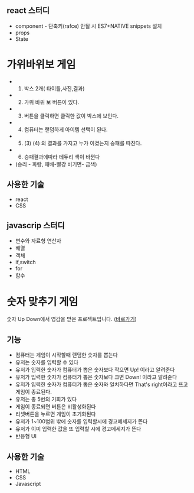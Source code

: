 ## react 스터디
* component  -  단축키(rafce) 안될 시 ES7+NATIVE snippets 설치 
* props
* State


# 가위바위보 게임
* 1. 박스 2개( 타이틀,사진,결과)
* 2. 가위 바위 보 버튼이 있다.
* 3. 버튼을 클릭하면 클릭한 값이 박스에 보인다.
* 4. 컴퓨터는 랜덤하게 아이템 선택이 된다.
* 5. (3) (4) 의 결과를 가지고 누가 이겼는지 승패를 따진다.
* 6. 승패결과에따라 테두리 색이 바뀐다 
*    (승리 - 파랑, 패배-빨강  비기면- 금색)

## 사용한 기술
* react
* CSS










## javascrip 스터디
* 변수와 자료형 연산자
* 배열
* 객체
* if,switch
* for
* 함수

# 숫자 맞추기 게임

숫자 Up Down에서 영감을 받은 프로젝트입니다. ([바로가기](https://bespoke-sable-47cc38.netlify.app))

## 기능
* 컴퓨터는 게임이 시작할때 랜덤한 숫자를 뽑는다
* 유저는 숫자를 입력할 수 있다
* 유저가 입력한 숫자가 컴퓨터가 뽑은 숫자보다 작으면 Up! 이라고 알려준다
* 유저가 입력한 숫자가 컴퓨터가 뽑은 숫자보다 크면 Down! 이라고 알려준다 
* 유저가 입력한 숫자가 컴퓨터가 뽑은 숫자와 일치하다면 That's right이라고 뜨고 게임이 종료된다.
* 유저는 총 5번의 기회가 있다
* 게임이 종료되면 버튼은 비활성화된다 
* 리셋버튼을 누르면 게임이 초기화된다
* 유저가 1~100범위 밖에 숫자를 입력할시에 경고메세지가 뜬다
* 유저가 이미 입력한 값을 또 입력할 시에 경고메세지가 뜬다
* 반응형 UI

## 사용한 기술
* HTML
* CSS
* Javascript
